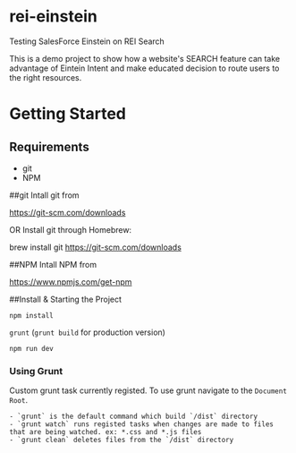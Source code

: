 # rei-einstein
Testing SalesForce Einstein on REI Search

This is a demo project to show how a website's SEARCH feature can take advantage of Eintein Intent and make educated decision to route users to the right resources.

# Getting Started
## Requirements
- git
- NPM

##git
Intall git from

https://git-scm.com/downloads

OR
Install git through Homebrew:

brew install git
https://git-scm.com/downloads

##NPM
Intall NPM from

https://www.npmjs.com/get-npm

##Install & Starting the Project

`npm install`

`grunt` (`grunt build` for production version)

`npm run dev`


### Using Grunt
Custom grunt task currently registed. To use grunt navigate to the `Document Root`.

	- `grunt` is the default command which build `/dist` directory
	- `grunt watch` runs registed tasks when changes are made to files that are being watched. ex: *.css and *.js files
	- `grunt clean` deletes files from the `/dist` directory
